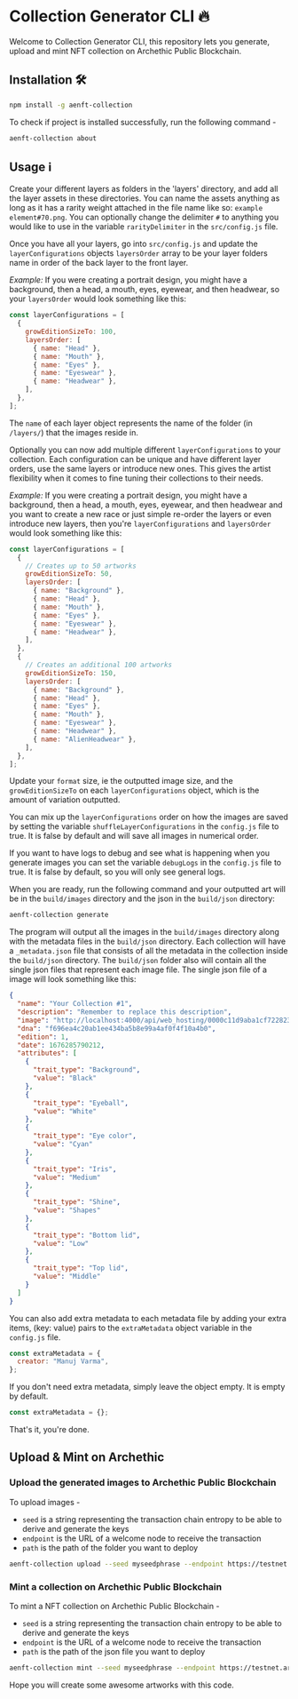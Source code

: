 # Collection Generator CLI 🔥

Welcome to Collection Generator CLI, this repository lets you generate, upload and mint NFT collection on Archethic Public Blockchain.

## Installation 🛠️

```sh
npm install -g aenft-collection 
```

To check if project is installed successfully, run the following command -

```sh
aenft-collection about
```

## Usage ℹ️

Create your different layers as folders in the 'layers' directory, and add all the layer assets in these directories. You can name the assets anything as long as it has a rarity weight attached in the file name like so: `example element#70.png`. You can optionally change the delimiter `#` to anything you would like to use in the variable `rarityDelimiter` in the `src/config.js` file.

Once you have all your layers, go into `src/config.js` and update the `layerConfigurations` objects `layersOrder` array to be your layer folders name in order of the back layer to the front layer.

_Example:_ If you were creating a portrait design, you might have a background, then a head, a mouth, eyes, eyewear, and then headwear, so your `layersOrder` would look something like this:

```js
const layerConfigurations = [
  {
    growEditionSizeTo: 100,
    layersOrder: [
      { name: "Head" },
      { name: "Mouth" },
      { name: "Eyes" },
      { name: "Eyeswear" },
      { name: "Headwear" },
    ],
  },
];
```

The `name` of each layer object represents the name of the folder (in `/layers/`) that the images reside in.

Optionally you can now add multiple different `layerConfigurations` to your collection. Each configuration can be unique and have different layer orders, use the same layers or introduce new ones. This gives the artist flexibility when it comes to fine tuning their collections to their needs.

_Example:_ If you were creating a portrait design, you might have a background, then a head, a mouth, eyes, eyewear, and then headwear and you want to create a new race or just simple re-order the layers or even introduce new layers, then you're `layerConfigurations` and `layersOrder` would look something like this:

```js
const layerConfigurations = [
  {
    // Creates up to 50 artworks
    growEditionSizeTo: 50,
    layersOrder: [
      { name: "Background" },
      { name: "Head" },
      { name: "Mouth" },
      { name: "Eyes" },
      { name: "Eyeswear" },
      { name: "Headwear" },
    ],
  },
  {
    // Creates an additional 100 artworks
    growEditionSizeTo: 150,
    layersOrder: [
      { name: "Background" },
      { name: "Head" },
      { name: "Eyes" },
      { name: "Mouth" },
      { name: "Eyeswear" },
      { name: "Headwear" },
      { name: "AlienHeadwear" },
    ],
  },
];
```

Update your `format` size, ie the outputted image size, and the `growEditionSizeTo` on each `layerConfigurations` object, which is the amount of variation outputted.

You can mix up the `layerConfigurations` order on how the images are saved by setting the variable `shuffleLayerConfigurations` in the `config.js` file to true. It is false by default and will save all images in numerical order.

If you want to have logs to debug and see what is happening when you generate images you can set the variable `debugLogs` in the `config.js` file to true. It is false by default, so you will only see general logs.


When you are ready, run the following command and your outputted art will be in the `build/images` directory and the json in the `build/json` directory:

```sh
aenft-collection generate
```

The program will output all the images in the `build/images` directory along with the metadata files in the `build/json` directory. Each collection will have a `_metadata.json` file that consists of all the metadata in the collection inside the `build/json` directory. The `build/json` folder also will contain all the single json files that represent each image file. The single json file of a image will look something like this:

```json
{
  "name": "Your Collection #1",
  "description": "Remember to replace this description",
  "image": "http://localhost:4000/api/web_hosting/0000c11d9aba1cf7228230c479e3c85f370065b0a7dddc99035e635de78faff263cb/1.png",
  "dna": "f696ea4c20ab1ee434ba5b8e99a4af0f4f10a4b0",
  "edition": 1,
  "date": 1676285790212,
  "attributes": [
    {
      "trait_type": "Background",
      "value": "Black"
    },
    {
      "trait_type": "Eyeball",
      "value": "White"
    },
    {
      "trait_type": "Eye color",
      "value": "Cyan"
    },
    {
      "trait_type": "Iris",
      "value": "Medium"
    },
    {
      "trait_type": "Shine",
      "value": "Shapes"
    },
    {
      "trait_type": "Bottom lid",
      "value": "Low"
    },
    {
      "trait_type": "Top lid",
      "value": "Middle"
    }
  ]
}
```

You can also add extra metadata to each metadata file by adding your extra items, (key: value) pairs to the `extraMetadata` object variable in the `config.js` file.

```js
const extraMetadata = {
  creator: "Manuj Varma",
};
```

If you don't need extra metadata, simply leave the object empty. It is empty by default.

```js
const extraMetadata = {};
```

That's it, you're done.

## Upload & Mint on Archethic

### Upload the generated images to Archethic Public Blockchain

To upload images - 

- `seed` is a string representing the transaction chain entropy to be able to derive and generate the keys
- `endpoint` is the URL of a welcome node to receive the transaction
- `path` is the path of the folder you want to deploy

```bash
aenft-collection upload --seed myseedphrase --endpoint https://testnet.archethic.net 
```

### Mint a collection on Archethic Public Blockchain

To mint a NFT collection on Archethic Public Blockchain - 

- `seed` is a string representing the transaction chain entropy to be able to derive and generate the keys
- `endpoint` is the URL of a welcome node to receive the transaction
- `path` is the path of the json file you want to deploy

```bash
aenft-collection mint --seed myseedphrase --endpoint https://testnet.archethic.net 
```

Hope you will create some awesome artworks with this code.
